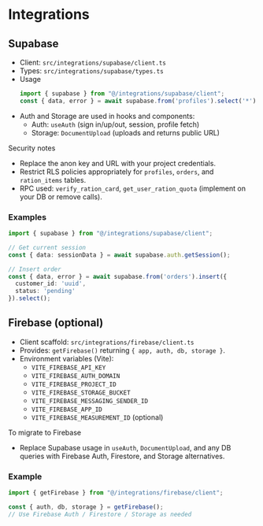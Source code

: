 # Integrations

## Supabase

- Client: `src/integrations/supabase/client.ts`
- Types: `src/integrations/supabase/types.ts`
- Usage
  ```ts
  import { supabase } from "@/integrations/supabase/client";
  const { data, error } = await supabase.from('profiles').select('*');
  ```
- Auth and Storage are used in hooks and components:
  - Auth: `useAuth` (sign in/up/out, session, profile fetch)
  - Storage: `DocumentUpload` (uploads and returns public URL)

Security notes
- Replace the anon key and URL with your project credentials.
- Restrict RLS policies appropriately for `profiles`, `orders`, and `ration_items` tables.
- RPC used: `verify_ration_card`, `get_user_ration_quota` (implement on your DB or remove calls).

### Examples
```ts
import { supabase } from "@/integrations/supabase/client";

// Get current session
const { data: sessionData } = await supabase.auth.getSession();

// Insert order
const { data, error } = await supabase.from('orders').insert({
  customer_id: 'uuid',
  status: 'pending'
}).select();
```

## Firebase (optional)

- Client scaffold: `src/integrations/firebase/client.ts`
- Provides: `getFirebase()` returning `{ app, auth, db, storage }`.
- Environment variables (Vite):
  - `VITE_FIREBASE_API_KEY`
  - `VITE_FIREBASE_AUTH_DOMAIN`
  - `VITE_FIREBASE_PROJECT_ID`
  - `VITE_FIREBASE_STORAGE_BUCKET`
  - `VITE_FIREBASE_MESSAGING_SENDER_ID`
  - `VITE_FIREBASE_APP_ID`
  - `VITE_FIREBASE_MEASUREMENT_ID` (optional)

To migrate to Firebase
- Replace Supabase usage in `useAuth`, `DocumentUpload`, and any DB queries with Firebase Auth, Firestore, and Storage alternatives.

### Example
```ts
import { getFirebase } from "@/integrations/firebase/client";

const { auth, db, storage } = getFirebase();
// Use Firebase Auth / Firestore / Storage as needed
```